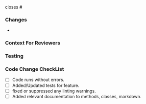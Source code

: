 <!-- Edit And Past Into Pull Request Title
Issue-<Github Issue Number>: PR Title
-->

<!--NOTE THE GITHUB ISSUES THAT THIS PR CLOSES BELOW-->
closes #

### Changes
<!-- DESCRIBE THE CHANGES YOU ARE MAKING -->
- 

### Context For Reviewers
<!-- WHY ARE YOU MAKING THIS CHANGE? -->

### Testing
<!-- INSERT MANUAL TESTING INSTRUCTIONS WHEN APPLICABLE.
```bash
```
Include screenshots when applicable.
-->

### Code Change CheckList
<!-- This section can be removed if there are no code changes -->

 - [ ] Code runs without errors.
 - [ ] Added/Updated tests for feature.
 - [ ] fixed or suppressed any linting warnings.
 - [ ] Added relevant documentation to methods, classes, markdown.